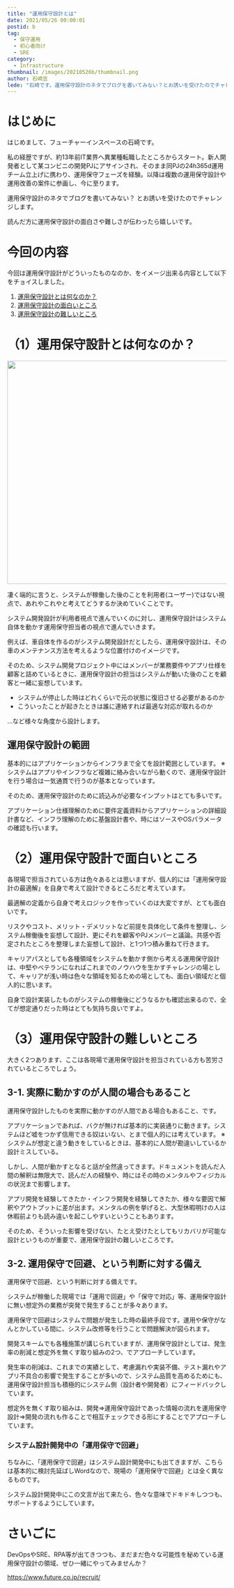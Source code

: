 ```yaml
---
title: "運用保守設計とは"
date: 2021/05/26 00:00:01
postid: b
tag:
  - 保守運用
  - 初心者向け
  - SRE
category:
  - Infrastructure
thumbnail: /images/20210526b/thumbnail.png
author: 石崎亘
lede: "石崎です。運用保守設計のネタでブログを書いてみない？とお誘いを受けたのでチャレンジしてみます。読んだ方に運用保守設計の面白さや難しさが伝わったら嬉しいです。約13年前IT業界へ異業種転職し、新人開発者として某コンビニの開発PJにアサインされる。"
---
```


# はじめに

はじめまして、フューチャーインスペースの石崎です。

私の経歴ですが、約13年前IT業界へ異業種転職したところからスタート。新人開発者として某コンビニの開発PJにアサインされ、そのまま同PJの24h365d運用チーム立上げに携わり、運用保守フェーズを経験。以降は複数の運用保守設計や運用改善の案件に参画し、今に至ります。

運用保守設計のネタでブログを書いてみない？ とお誘いを受けたのでチャレンジします。

読んだ方に運用保守設計の面白さや難しさが伝わったら嬉しいです。

# 今回の内容

今回は運用保守設計がどういったものなのか、をイメージ出来る内容として以下をチョイスしました。

1. [運用保守設計とは何なのか？](#（1）運用保守設計とは何なのか？)
2. [運用保守設計の面白いところ](#（2）運用保守設計で面白いところ)
3. [運用保守設計の難しいところ](#（3）運用保守設計の難しいところ)

# （1）運用保守設計とは何なのか？

<img src="/images/20210526b/gears-5193383_640.png" alt="" title="Hugo HercerによるPixabayからの画像" width="640" height="512" loading="lazy">

凄く端的に言うと、システムが稼働した後のことを利用者(ユーザー)ではない視点で、あれやこれやと考えてどうするか決めていくことです。

システム開発設計が利用者視点で進んでいくのに対し、運用保守設計はシステム自体を動かす運用保守担当者の視点で進んでいきます。

例えば、車自体を作るのがシステム開発設計だとしたら、運用保守設計は、その車のメンテナンス方法を考えるような位置付けのイメージです。

そのため、システム開発プロジェクト中にはメンバーが業務要件やアプリ仕様を顧客と詰めているときに、運用保守設計の担当はシステムが動いた後のことを顧客と一緒に妄想しています。

* システムが停止した時はどれくらいで元の状態に復旧させる必要があるのか
* こういったことが起きたときは誰に連絡すれば最適な対応が取れるのか

...など様々な角度から設計します。

## 運用保守設計の範囲

基本的にはアプリケーションからインフラまで全てを設計範囲としています。
※システムはアプリやインフラなど複雑に絡み合いながら動くので、運用保守設計を行う場合は一気通貫で行うのが基本となっています。

そのため、運用保守設計のために読込みが必要なインプットはとても多いです。

アプリケーション仕様理解のために要件定義資料からアプリケーションの詳細設計書など、インフラ理解のために基盤設計書や、時にはソースやOSパラメータの確認も行います。

# （2）運用保守設計で面白いところ

各現場で担当されている方は色々あるとは思いますが、個人的には「運用保守設計の最適解」を自身で考えて設計できるところだと考えています。

最適解の定義から自身で考えロジックを作っていくのは大変ですが、とても面白いです。

リスクやコスト、メリット・デメリットなど前提を具体化して条件を整理し、システム稼働後を妄想して設計、更にそれを顧客やPJメンバーと議論。共感や否定されたところを整理しまた妄想して設計、と1つ1つ積み重ねて行きます。

キャリアパスとしても各種領域をシステムを動かす側から考える運用保守設計は、中堅やベテランになればこれまでのノウハウを生かすチャレンジの場として、キャリアが浅い時は色々な領域を知るための場としても、面白い領域だと個人的に思います。

自身で設計実装したものがシステムの稼働後にどうなるかも確認出来るので、全てが想定通りだった時はとても気持ち良いですよ。

# （3）運用保守設計の難しいところ

大きく2つあります、ここは各現場で運用保守設計を担当されている方も苦労されているところでしょう。

## 3-1. 実際に動かすのが人間の場合もあること

運用保守設計したものを実際に動かすのが人間である場合もあること、です。

アプリケーションであれば、バクが無ければ基本的に実装通りに動きます。システムほど嘘をつかず信用できる奴はいない、とまで個人的には考えています。
※システムが想定と違う動きをしているときは、基本的に人間が勘違いしているか設計ミスしている。

しかし、人間が動かすとなると話が全然違ってきます。ドキュメントを読んだ人間の解釈は無限大で、読んだ人の経験や、時にはその時のメンタルやフィジカルの状況まで影響します。

アプリ開発を経験してきたか・インフラ開発を経験してきたか、様々な要因で解釈やアウトプットに差が出ます。メンタルの例を挙げると、大型休暇明けの人は休暇前よりも読み違いを起こしやすいということもあります。

そのため、そういった影響を受けない、たとえ受けたとしてもリカバリが可能な設計というものが重要で、運用保守設計の難しいところです。

## 3-2. 運用保守で回避、という判断に対する備え

運用保守で回避、という判断に対する備えです。

システムが稼働した現場では「運用で回避」や「保守で対応」等、運用保守設計に無い想定外の業務が突発で発生することが多々あります。

運用保守で回避はシステムで問題が発生した時の最終手段です。運用や保守がなんとかしている間に、システム改修等を行うことで問題解決が図られます。

開発スキームでも各種施策が講じられていますが、運用保守設計としては、発生率の削減と想定外を無くす取り組みの2つ、でアプローチしています。

発生率の削減は、これまでの実績として、考慮漏れや実装不備、テスト漏れやアプリ不具合の影響で発生することが多いので、システム品質を高めるためにも、運用保守設計担当も積極的にシステム側（設計者や開発者）にフィードバックしています。

想定外を無くす取り組みは、開発⇒運用保守設計であった情報の流れを運用保守設計⇒開発の流れも作ることで相互チェックできる形にすることでアプローチしています。

### システム設計開発中の「運用保守で回避」

ちなみに、「運用保守で回避」はシステム設計開発中にも出てきますが、こちらは基本的に検討先延ばしWordなので、現場の「運用保守で回避」とは全く異なるものです。

システム設計開発中にこの文言が出て来たら、色々な意味でドキドキしつつも、サポートするようにしています。

# さいごに

DevOpsやSRE、RPA等が出てきつつも、まだまだ色々な可能性を秘めている運用保守設計の領域、ぜひ一緒にやってみませんか？

https://www.future.co.jp/recruit/
